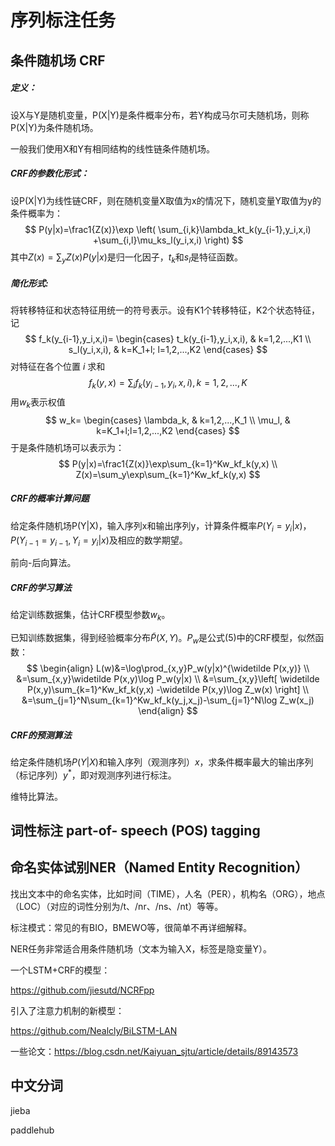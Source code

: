 # 序列标注任务

## 条件随机场 CRF

##### 定义：

设X与Y是随机变量，P(X|Y)是条件概率分布，若Y构成马尔可夫随机场，则称P(X|Y)为条件随机场。

一般我们使用X和Y有相同结构的线性链条件随机场。

##### CRF的参数化形式：

设P(X|Y)为线性链CRF，则在随机变量X取值为x的情况下，随机变量Y取值为y的条件概率为：
$$
P(y|x)=\frac1{Z(x)}\exp
\left(
 \sum_{i,k}\lambda_kt_k(y_{i-1},y_i,x,i)
+\sum_{i,l}\mu_ks_l(y_i,x,i)
\right)
$$
其中$Z(x)=\sum_yZ(x)P(y|x)$是归一化因子，$t_k$和$s_l$是特征函数。

##### 简化形式:

将转移特征和状态特征用统一的符号表示。设有K1个转移特征，K2个状态特征，记
$$
f_k(y_{i-1},y_i,x,i)=
\begin{cases}
t_k(y_{i-1},y_i,x,i), & k=1,2,...,K1 \\
s_l(y_i,x,i), & k=K_1+l; l=1,2,...,K2
\end{cases}
$$
对特征在各个位置 $i$ 求和
$$
f_k(y,x)=\sum_if_k(y_{i-1},y_i,x,i), k=1,2,...,K
$$
用$w_k$表示权值
$$
w_k=
\begin{cases}
\lambda_k, & k=1,2,...,K_1 \\
\mu_l, & k=K_1+l;l=1,2,...,K2
\end{cases}
$$
于是条件随机场可以表示为：
$$
P(y|x)=\frac1{Z(x)}\exp\sum_{k=1}^Kw_kf_k(y,x) \\
Z(x)=\sum_y\exp\sum_{k=1}^Kw_kf_k(y,x)
$$

##### CRF的概率计算问题

给定条件随机场P(Y|X)，输入序列x和输出序列y，计算条件概率$P(Y_i=y_i|x)$，$P(Y_{i-1}=y_{i-1},Y_i=y_i|x)$及相应的数学期望。

前向-后向算法。

##### CRF的学习算法

给定训练数据集，估计CRF模型参数$w_k$。

已知训练数据集，得到经验概率分布$\widetilde P(X,Y)$。$P_w$是公式(5)中的CRF模型，似然函数：
$$
\begin{align}
L(w)&=\log\prod_{x,y}P_w(y|x)^{\widetilde P(x,y)} \\
&=\sum_{x,y}\widetilde P(x,y)\log P_w(y|x) \\
&=\sum_{x,y}\left[ \widetilde P(x,y)\sum_{k=1}^Kw_kf_k(y,x)
  -\widetilde P(x,y)\log Z_w(x) \right] \\
&=\sum_{j=1}^N\sum_{k=1}^Kw_kf_k(y_j,x_j)-\sum_{j=1}^N\log Z_w(x_j)
\end{align}
$$


##### CRF的预测算法

给定条件随机场$P(Y|X)$和输入序列（观测序列）$x$，求条件概率最大的输出序列（标记序列）$y^*$，即对观测序列进行标注。

维特比算法。



## 词性标注 part-of- speech (POS) tagging



## 命名实体试别NER（Named Entity Recognition）

找出文本中的命名实体，比如时间（TIME），人名（PER），机构名（ORG），地点（LOC）（对应的词性分别为/t、/nr、/ns、/nt）等等。

标注模式：常见的有BIO，BMEWO等，很简单不再详细解释。

NER任务非常适合用条件随机场（文本为输入X，标签是隐变量Y）。

一个LSTM+CRF的模型：

 https://github.com/jiesutd/NCRFpp 

引入了注意力机制的新模型：

https://github.com/Nealcly/BiLSTM-LAN

一些论文：https://blog.csdn.net/Kaiyuan_sjtu/article/details/89143573



## 中文分词

jieba

paddlehub

